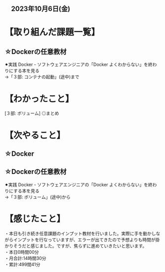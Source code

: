 ## 　2023年10月6日(金)
# 【取り組んだ課題一覧】
## ☆Dockerの任意教材
⚫︎実践 Docker - ソフトウェアエンジニアの「Docker よくわからない」を終わりにする本を見る<br>
→「３部: コンテナの起動」(途中)まで<br>
# 【わかったこと】
[３部: ボリューム]
◎まとめ

# 【次やること】
## ☆Docker
## ☆Dockerの任意教材
⚫︎実践 Docker - ソフトウェアエンジニアの「Docker よくわからない」を終わりにする本を見る<br>
→「３部: ボリューム」(途中)から<br>
# 【感じたこと】
・本日も引き続き任意課題のインプット教材を行いました。実際に手を動かしながらインプットを行なっていますが、エラーが出てきたので予想よりも時間が掛かりそうだと感じました。ですが、焦らずに進めていきたいと思います。<br>
・本日0時間00分<br>
・月合計:14時間30分<br>
・累計:499間41分<br>
